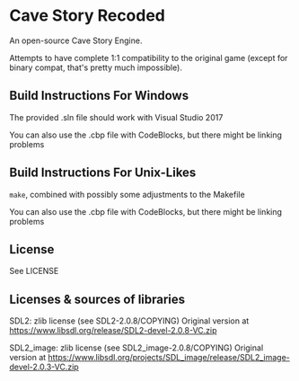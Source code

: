 # Cave Story Recoded
An open-source Cave Story Engine.

Attempts to have complete 1:1 compatibility to the original game (except for binary compat, that's pretty much impossible).

## Build Instructions For Windows 

The provided .sln file should work with Visual Studio 2017

You can also use the .cbp file with CodeBlocks, but there might be linking problems

## Build Instructions For Unix-Likes

`make`, combined with possibly some adjustments to the Makefile

You can also use the .cbp file with CodeBlocks, but there might be linking problems

## License 
See LICENSE

## Licenses & sources of libraries
SDL2: zlib license (see SDL2-2.0.8/COPYING)
Original version at https://www.libsdl.org/release/SDL2-devel-2.0.8-VC.zip

SDL2\_image: zlib license (see SDL2_image-2.0.8/COPYING)
Original version at https://www.libsdl.org/projects/SDL_image/release/SDL2_image-devel-2.0.3-VC.zip

